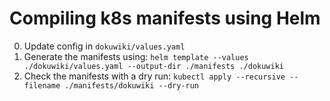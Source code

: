 # Compiling k8s manifests using Helm

0. Update config in `dokuwiki/values.yaml`
1. Generate the manifests using: ```helm template --values ./dokuwiki/values.yaml --output-dir ./manifests ./dokuwiki```
2. Check the manifests with a dry run: ```kubectl apply --recursive --filename ./manifests/dokuwiki --dry-run```
